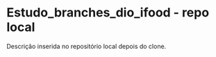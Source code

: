 # Estudo_branches_dio_ifood - repo local

Descrição inserida no repositório local depois do clone. 
